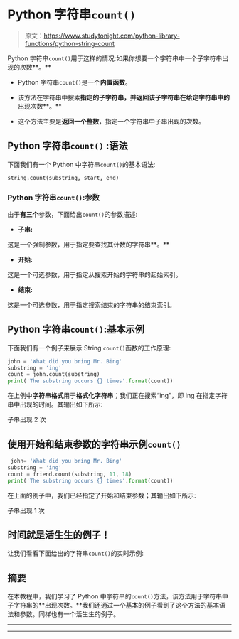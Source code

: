 # Python 字符串`count()`

> 原文：<https://www.studytonight.com/python-library-functions/python-string-count>

Python 字符串`count()`用于这样的情况:如果你想要一个字符串中一个子字符串出现的次数**。**

*   Python 字符串`count()`是一个**内置函数**。

*   该方法在字符串中搜索**指定的子字符串，并返回该子字符串在给定字符串中的**出现次数**。**

*   这个方法主要是**返回一个整数**，指定一个字符串中子串出现的次数。

## Python 字符串``count()`` :语法

下面我们有一个 Python 中字符串`count()`的基本语法:

```py
string.count(substring, start, end)
```

### Python 字符串`count()`:参数

由于**有三个**参数，下面给出`count()`的参数描述:

*   **子串:**

这是一个强制参数，用于指定要查找其计数的字符串**。**

*   **开始:**

这是一个可选参数，用于指定从搜索开始的字符串的起始索引。

*   **结束:**

这是一个可选参数，用于指定搜索结束的字符串的结束索引。

## Python 字符串`count()`:基本示例

下面我们有一个例子来展示 String `count()`函数的工作原理:

```py
john = 'What did you bring Mr. Bing'
substring = 'ing'
count = john.count(substring)
print('The substring occurs {} times'.format(count))
```

在上例中**字符串格式**用于**格式化字符串**；我们正在搜索“ing”，即 ing 在指定字符串中出现的时间。其输出如下所示:

子串出现 2 次

## 使用开始和结束参数的字符串示例`count()`

```py
 john= 'What did you bring Mr. Bing'
substring = 'ing'
count = friend.count(substring, 11, 18)
print('The substring occurs {} times'.format(count))
```

在上面的例子中，我们已经指定了开始和结束参数；其输出如下所示:

子串出现 1 次

## 时间就是活生生的例子！

让我们看看下面给出的字符串`count()`的实时示例:

## 摘要

在本教程中，我们学习了 Python 中字符串的`count()`方法，该方法用于字符串中子字符串的**出现次数。**我们还通过一个基本的例子看到了这个方法的基本语法和参数。同样也有一个活生生的例子。

* * *

* * *
